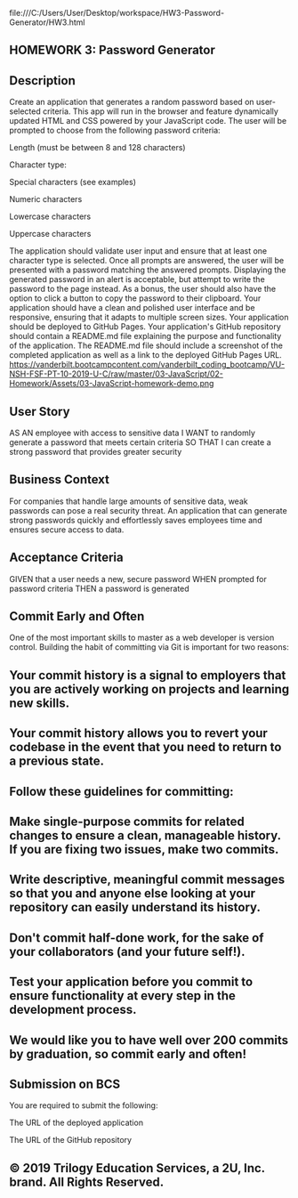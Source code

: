 file:///C:/Users/User/Desktop/workspace/HW3-Password-Generator/HW3.html
## HOMEWORK 3: Password Generator



## Description
Create an application that generates a random password based on user-selected criteria. This app will run in the browser and feature dynamically updated HTML and CSS powered by your JavaScript code.
The user will be prompted to choose from the following password criteria:


Length (must be between 8 and 128 characters)


Character type:


Special characters (see examples)


Numeric characters


Lowercase characters


Uppercase characters




The application should validate user input and ensure that at least one character type is selected.
Once all prompts are answered, the user will be presented with a password matching the answered prompts. Displaying the generated password in an alert is acceptable, but attempt to write the password to the page instead.
As a bonus, the user should also have the option to click a button to copy the password to their clipboard.
Your application should have a clean and polished user interface and be responsive, ensuring that it adapts to multiple screen sizes.
Your application should be deployed to GitHub Pages.
Your application's GitHub repository should contain a README.md file explaining the purpose and functionality of the application. The README.md file should include a screenshot of the completed application as well as a link to the deployed GitHub Pages URL.
https://vanderbilt.bootcampcontent.com/vanderbilt_coding_bootcamp/VU-NSH-FSF-PT-10-2019-U-C/raw/master/03-JavaScript/02-Homework/Assets/03-JavaScript-homework-demo.png

## User Story
AS AN employee with access to sensitive data
I WANT to randomly generate a password that meets certain criteria
SO THAT I can create a strong password that provides greater security

## Business Context
For companies that handle large amounts of sensitive data, weak passwords can pose a real security threat. An application that can generate strong passwords quickly and effortlessly saves employees time and ensures secure access to data.

## Acceptance Criteria
GIVEN that a user needs a new, secure password
WHEN prompted for password criteria
THEN a password is generated


## Commit Early and Often
One of the most important skills to master as a web developer is version control. Building the habit of committing via Git is important for two reasons:


## Your commit history is a signal to employers that you are actively working on projects and learning new skills.


## Your commit history allows you to revert your codebase in the event that you need to return to a previous state.


## Follow these guidelines for committing:


## Make single-purpose commits for related changes to ensure a clean, manageable history. If you are fixing two issues, make two commits.


## Write descriptive, meaningful commit messages so that you and anyone else looking at your repository can easily understand its history.


## Don't commit half-done work, for the sake of your collaborators (and your future self!).


## Test your application before you commit to ensure functionality at every step in the development process.


## We would like you to have well over 200 commits by graduation, so commit early and often!

## Submission on BCS
You are required to submit the following:


The URL of the deployed application


The URL of the GitHub repository



## © 2019 Trilogy Education Services, a 2U, Inc. brand. All Rights Reserved.
